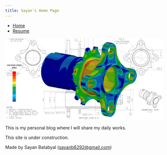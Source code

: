 ```yaml
---
title: Sayan's Home Page
---
```


<!-- In order to convert this markdown file to HTML file:
     pandoc -s index.md -c style.css -o index.html
-->

<ul class="nav">
    <li class="nav"><a class="active" href="./index.html">Home</a></li>
    <li class="nav"><a href="./_resume/resume.html">Resume</a></li>
</ul>

<!-- ## Welcome to my website! -->

![](./_images/MainPicture.jpg)



This is my personal blog where I will share my daily works.

This site is under construction.

<footer> Made by Sayan Batabyal (<a href='mailto:sayanb6292@gmail.com'>sayanb6292@gmail.com</a>)</footer>